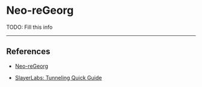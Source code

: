 # Neo-reGeorg

TODO: Fill this info

---
## References

- [Neo-reGeorg](https://github.com/L-codes/Neo-reGeorg)

- [SlayerLabs: Tunneling Quick Guide](https://posts.slayerlabs.com/tunneling-quick-guide/)